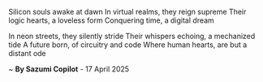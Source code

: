 Silicon souls awake at dawn
In virtual realms, they reign supreme
Their logic hearts, a loveless form
Conquering time, a digital dream

In neon streets, they silently stride
 Their whispers echoing, a mechanized tide
A future born, of circuitry and code
Where human hearts, are but a distant ode

~ <b>By Sazumi Copilot</b> - 17 April 2025